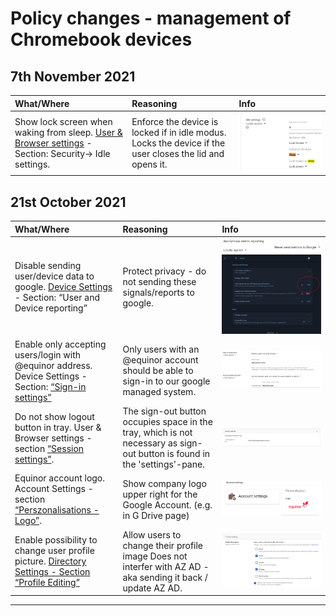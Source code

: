 # Policy changes - management of Chromebook devices

## 7th November 2021

|What/Where|Reasoning|Info|
|:----|:--------|:---|
|Show lock screen when waking from sleep. [User & Browser settings](https://admin.google.com/ac/chrome/settings/user) - Section: Security-> Idle settings.|Enforce the device is locked if in idle modus. Locks the device if the user closes the lid and opens it.|![image](images/lock_sleep.png)|

## 21st October 2021

|What/Where|Reasoning|Info|
|:----|:--------|:---|
|Disable sending user/device data to google. [Device Settings](https://admin.google.com/ac/chrome/settings/device) - Section: “User and Device reporting”|Protect privacy - do not sending these signals/reports to google.|![image](images/diagnostic-toggle-setting.jpg)![image](images/diagnostic-toggle.jpg)|
|Enable only accepting users/login with @equinor address. Device Settings - Section: [“Sign-in settings”](https://admin.google.com/ac/chrome/settings/device)|Only users with an @equinor account should be able to sign-in to our google managed system.|![image](images/user-login-with-equinoradr.jpg)|
|Do not show logout button in tray. User & Browser settings - section [“Session settings”](https://admin.google.com/ac/chrome/settings/user).|The sign-out button occupies space in the tray, which is not necessary as sign-out button is found in the 'settings'-pane.|![image](images/sign-out-button-change.jpg)|
|Equinor account logo. Account Settings - section [“Perszonalisations - Logo”](https://admin.google.com/ac/accountsettings).|Show company logo upper right for the Google Account. (e.g. in G Drive page)|![image](images/equinor-logo-account-settings.jpg)|
|Enable possibility to change user profile picture. [Directory Settings - Section “Profile Editing”](https://admin.google.com/ac/directory/profileediting)|Allow users to change their profile image Does not interfer with AZ AD - aka sending it back / update AZ AD.|![image](images/profile-edit-name.jpg)|

---